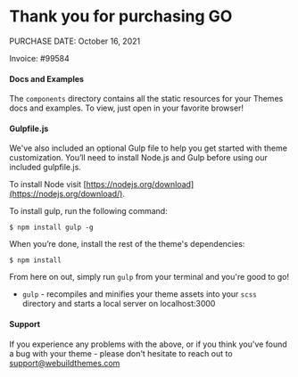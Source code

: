 # Thank you for purchasing GO

PURCHASE DATE: October 16, 2021

Invoice: #99584

#### Docs and Examples

The `components` directory contains all the static resources for your Themes docs and examples. To view, just open in your favorite browser!

#### Gulpfile.js

We've also included an optional Gulp file to help you get started with theme customization. You’ll need to install Node.js and Gulp before using our included gulpfile.js.

To install Node visit [https://nodejs.org/download](https://nodejs.org/download/).

To install gulp, run the following command:

```
$ npm install gulp -g
```

When you’re done, install the rest of the theme's dependencies:

```
$ npm install
```

From here on out, simply run `gulp` from your terminal and you're good to go!

-   `gulp` - recompiles and minifies your theme assets into your `scss` directory and starts a local server on localhost:3000

#### Support

If you experience any problems with the above, or if you think you've found a bug with your theme - please don't hesitate to reach out to support@webuildthemes.com
